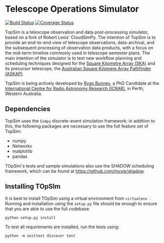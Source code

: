 # Telescope Operations Simulator
[![Build Status](https://travis-ci.com/top-sim/topsim.svg?branch=master
)](https://travis-ci.com/top-sim/topsim)
[![Coverage Status](https://coveralls.io/repos/github/top-sim/topsim/badge.svg?branch=master)](https://coveralls.io/github/top-sim/topsim?branch=master)

TopSim is a telescope observation and data post-processing simulator, based on
a fork of Robert Lexis' CloudSimPy. The intention of TopSim is to provide an
end-to-end view of telescope observations, data-archival, and the subsequent
processing of observation data products, with a focus on the mid-term timeline
commonly used in telescope semester plans. The main intention of the simulator
is to test new workflow planning and scheduling techniques designed for the
[Square Kilometre Array (SKA)](https://www.skatelescope.org/) and its precursor
telescope, the [Australian Square Kilomere Array Pathfinder
(ASKAP)](https://www.atnf.csiro.au/projects/askap/index.html).

TopSim is being actively developed by [Ryan
Bunney](https://www.icrar.org/people/rbunney/), a PhD Candidate at the
[International Centre for Radio Astronomy Research
(ICRAR)](https://www.icrar.org/), in Perth, Western Australia. 

## Dependencies

TopSim uses the `Simpy` discrete-event simulation framework; in addition to
this, the following packages are necessary to use the full feature set of
TopSim:

* numpy
* Networkx
* matplotlib
* pandas 

TOpSim's tests and sample simulations also use the SHADOW scheduling
 framework, which can be found at https://github.com/myxie/shadow. 

## Installing TOpSIm

It is best to install TOpSim using a virtual environment from `virtualenv
`. Running and installation using the `setup.py` file should be enough
 to ensure that you are able to use the full codebase: 
 
 ```python
python setup.py install
```

To test all requirements are installed, run the tests using: 

```python
python -m unittest discover test
```

